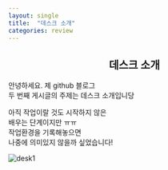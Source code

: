 ```yaml
---
layout: single
title:  "데스크 소개"
categories: review
---
```


## <center>데스크 소개</center>
안녕하세요. 제 github 블로그     
두 번째 게시글의 주제는 데스크 소개입니당   
   
아직 작업이랄 것도 시작하지 않은   
배우는 단계이지만 ㅠㅠ   
작업환경을 기록해놓으면   
나중에 의미있지 않을까 싶었습니다!

![desk1](/images/2024-07-27/1.jpg)

